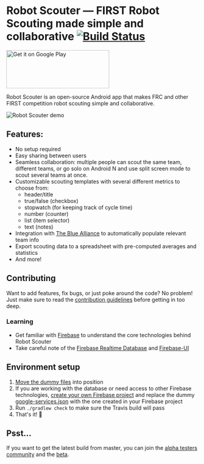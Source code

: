 # Robot Scouter — FIRST Robot Scouting made simple and collaborative [![Build Status](https://img.shields.io/travis/SUPERCILEX/Robot-Scouter/master.svg?style=flat-square)](https://travis-ci.org/SUPERCILEX/Robot-Scouter)

<a href='https://play.google.com/store/apps/details?id=com.supercilex.robotscouter&utm_source=https://github.com/SUPERCILEX/Robot-Scouter/'>
    <img alt='Get it on Google Play' src='https://play.google.com/intl/en_us/badges/images/generic/en_badge_web_generic.png' width="270" height="100"/>
</a>

Robot Scouter is an open-source Android app that makes FRC and other FIRST competition robot
scouting simple and collaborative.

![Robot Scouter demo](demo.gif)

## Features:

  - No setup required
  - Easy sharing between users
  - Seamless collaboration: multiple people can scout the same team, different teams, or go solo on
 Android N and use split screen mode to scout several teams at once.
  - Customizable scouting templates with several different metrics to choose from:
    - header/title
    - true/false (checkbox)
    - stopwatch (for keeping track of cycle time)
    - number (counter)
    - list (item selector)
    - text (notes)
  - Integration with [The Blue Alliance](https://www.thebluealliance.com) to automatically populate relevant team info
  - Export scouting data to a spreadsheet with pre-computed averages and statistics
  - And more!

## Contributing

Want to add features, fix bugs, or just poke around the code? No problem! Just make sure to read
the [contribution guidelines](CONTRIBUTING.md) before getting in too deep.

### Learning
 - Get familiar with [Firebase](https://firebase.google.com) to understand the core technologies behind Robot Scouter
 - Take careful note of the [Firebase Realtime Database](https://firebase.google.com/docs/database/)
 and [Firebase-UI](https://github.com/firebase/FirebaseUI-Android)

## Environment setup

1. [Move the dummy files](setup.sh#L11-L14) into position
1. If you are working with the database or need access to other Firebase technologies,
[create your own Firebase project](https://firebase.google.com/docs/android/setup#manually_add_firebase)
and replace the dummy [google-services.json](travis-dummies/google-services.json)
with the one created in your Firebase project
1. Run `./gradlew check` to make sure the Travis build will pass
1. That's it! :rocket:

## Psst...

If you want to get the latest build from master, you can join the
[alpha testers community](https://plus.google.com/communities/111840458526472018249)
and the [beta](https://play.google.com/apps/testing/com.supercilex.robotscouter).
